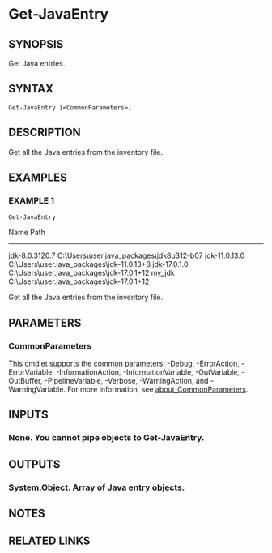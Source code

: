 ﻿---
external help file: MyJavaManager-help.xml
Module Name: MyJavaManager
online version:
schema: 2.0.0
---

# Get-JavaEntry

## SYNOPSIS
Get Java entries.

## SYNTAX

```
Get-JavaEntry [<CommonParameters>]
```

## DESCRIPTION
Get all the Java entries from the inventory file.

## EXAMPLES

### EXAMPLE 1
```
Get-JavaEntry
```

Name           Path
----           ----
jdk-8.0.3120.7 C:\Users\user\.java_packages\jdk8u312-b07
jdk-11.0.13.0  C:\Users\user\.java_packages\jdk-11.0.13+8
jdk-17.0.1.0   C:\Users\user\.java_packages\jdk-17.0.1+12
my_jdk         C:\Users\user\.java_packages\jdk-17.0.1+12

Get all the Java entries from the inventory file.

## PARAMETERS

### CommonParameters
This cmdlet supports the common parameters: -Debug, -ErrorAction, -ErrorVariable, -InformationAction, -InformationVariable, -OutVariable, -OutBuffer, -PipelineVariable, -Verbose, -WarningAction, and -WarningVariable. For more information, see [about_CommonParameters](http://go.microsoft.com/fwlink/?LinkID=113216).

## INPUTS

### None. You cannot pipe objects to Get-JavaEntry.
## OUTPUTS

### System.Object. Array of Java entry objects.
## NOTES

## RELATED LINKS
